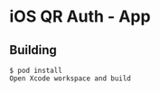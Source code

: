 iOS QR Auth - App
=================

Building
--------

    $ pod install
    Open Xcode workspace and build

